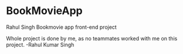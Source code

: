 # BookMovieApp
Rahul Singh Bookmovie app front-end project

Whole project is done by me, as no teammates worked with me on this project.
-Rahul Kumar Singh
